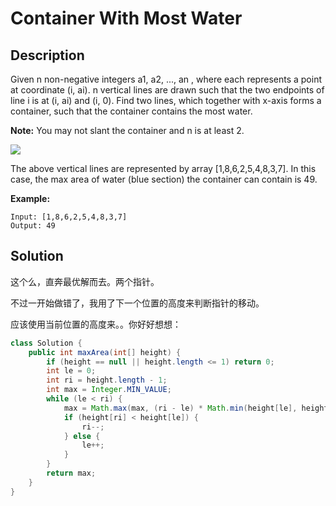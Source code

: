 # Container With Most Water

## Description

Given n non-negative integers a1, a2, ..., an , where each represents a point at coordinate \(i, ai\). n vertical lines are drawn such that the two endpoints of line i is at \(i, ai\) and \(i, 0\). Find two lines, which together with x-axis forms a container, such that the container contains the most water.

**Note:** You may not slant the container and n is at least 2.

![](https://s3-lc-upload.s3.amazonaws.com/uploads/2018/07/17/question_11.jpg)

The above vertical lines are represented by array \[1,8,6,2,5,4,8,3,7\]. In this case, the max area of water \(blue section\) the container can contain is 49.

**Example:**

```text
Input: [1,8,6,2,5,4,8,3,7]
Output: 49
```

## Solution

这个么，直奔最优解而去。两个指针。

不过一开始做错了，我用了下一个位置的高度来判断指针的移动。

应该使用当前位置的高度来。。你好好想想：

```java
class Solution {
    public int maxArea(int[] height) {
        if (height == null || height.length <= 1) return 0; 
        int le = 0;
        int ri = height.length - 1;
        int max = Integer.MIN_VALUE;
        while (le < ri) {
            max = Math.max(max, (ri - le) * Math.min(height[le], height[ri]));
            if (height[ri] < height[le]) {
                ri--;
            } else {
                le++;
            }
        }
        return max;
    }
}
```

